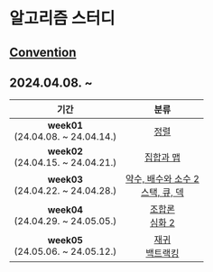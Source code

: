 # 알고리즘 스터디

## [Convention](https://github.com/seokulee/algorithm-study/wiki/Rule-&-Convention)

## 2024.04.08. ~

| 기간 | 분류 |
| :-: | :-: |
| **week01**<br>(24.04.08. ~ 24.04.14.) | [정렬](https://www.acmicpc.net/step/9) |
| **week02**<br>(24.04.15. ~ 24.04.21.) | [집합과 맵](https://www.acmicpc.net/step/49) |
| **week03**<br>(24.04.22. ~ 24.04.28.) | [약수, 배수와 소수 2](https://www.acmicpc.net/step/18) <br>[스택, 큐, 덱](https://www.acmicpc.net/step/11) |
| **week04**<br>(24.04.29. ~ 24.05.05.) | [조합론](https://www.acmicpc.net/step/61) <br>[심화 2](https://www.acmicpc.net/step/54) |
| **week05**<br>(24.05.06. ~ 24.05.12.) | [재귀](https://www.acmicpc.net/step/19) <br>[백트랙킹](https://www.acmicpc.net/step/34) |